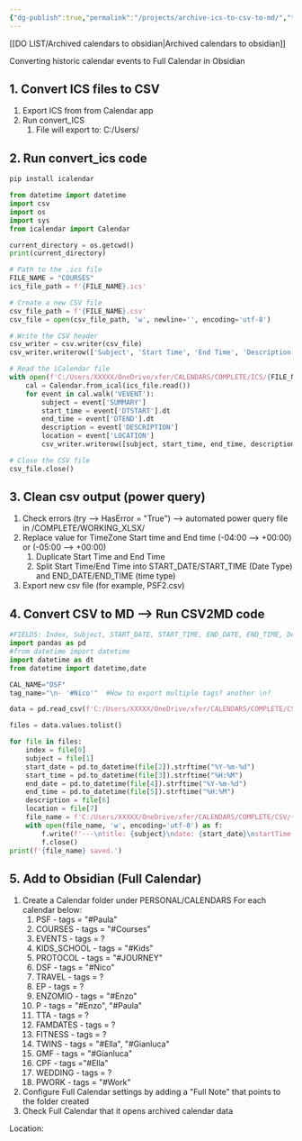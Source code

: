 ```yaml
---
{"dg-publish":true,"permalink":"/projects/archive-ics-to-csv-to-md/","tags":["Portfolio","code","Projects","Python"],"noteIcon":""}
---
```


[[DO LIST/Archived calendars to obsidian\|Archived calendars to obsidian]]

Converting historic calendar events to Full Calendar in Obsidian

## 1. Convert ICS files to CSV
1. Export ICS from from  Calendar app
2. Run convert_ICS 
	1. File will export to: C:/Users/
## 2. Run convert_ics code

```python
pip install icalendar

from datetime import datetime
import csv
import os
import sys
from icalendar import Calendar

current_directory = os.getcwd()
print(current_directory)

# Path to the .ics file
FILE_NAME = "COURSES"
ics_file_path = f'{FILE_NAME}.ics'

# Create a new CSV file
csv_file_path = f'{FILE_NAME}.csv'
csv_file = open(csv_file_path, 'w', newline='', encoding='utf-8')

# Write the CSV header
csv_writer = csv.writer(csv_file)
csv_writer.writerow(['Subject', 'Start Time', 'End Time', 'Description','Location'])

# Read the iCalendar file
with open(f'C:/Users/XXXXX/OneDrive/xfer/CALENDARS/COMPLETE/ICS/{FILE_NAME}.ics', 'rb') as ics_file:
    cal = Calendar.from_ical(ics_file.read())
    for event in cal.walk('VEVENT'):
        subject = event['SUMMARY']
        start_time = event['DTSTART'].dt
        end_time = event['DTEND'].dt
        description = event['DESCRIPTION']
        location = event['LOCATION']
        csv_writer.writerow([subject, start_time, end_time, description, location])

# Close the CSV file
csv_file.close()
```


## 3. Clean csv output (power query)
1) Check errors (try --> HasError = "True") --> automated power query file in /COMPLETE/WORKING_XLSX/
2) Replace value for TimeZone Start time and End time (-04:00 --> +00:00) or (-05:00 --> +00:00)
	1) Duplicate Start Time and End Time
	2) Split Start Time/End Time into START_DATE/START_TIME (Date Type) and END_DATE/END_TIME (time type)
3) Export new csv file (for example, PSF2.csv)

## 4. Convert CSV to MD --> Run CSV2MD code
```python
#FIELDS: Index, Subject, START_DATE, START_TIME, END_DATE, END_TIME, Description, Location
import pandas as pd
#from datetime import datetime
import datetime as dt
from datetime import datetime,date

CAL_NAME="DSF"
tag_name="\n- '#Nico'"  #How to export multiple tags? another \n?

data = pd.read_csv(f'C:/Users/XXXXX/OneDrive/xfer/CALENDARS/COMPLETE/CSV/{CAL_NAME}2.csv', delimiter=',')

files = data.values.tolist()

for file in files:
    index = file[0]
    subject = file[1]
    start_date = pd.to_datetime(file[2]).strftime("%Y-%m-%d")
    start_time = pd.to_datetime(file[3]).strftime("%H:%M")
    end_date = pd.to_datetime(file[4]).strftime("%Y-%m-%d")
    end_time = pd.to_datetime(file[5]).strftime("%H:%M")
    description = file[6]
    location = file[7]
    file_name = f'C:/Users/XXXXX/OneDrive/xfer/CALENDARS/COMPLETE/CSV/{CAL_NAME}/{start_date}_{index}_{CAL_NAME}.md'
    with open(file_name, 'w', encoding='utf-8') as f:
        f.write(f'---\ntitle: {subject}\ndate: {start_date}\nstartTime: {start_time}\ncompleted: {end_date}\nendTime: {end_time}\ntags:{tag_name}\n---\nIndex: {index}_{CAL_NAME}\nDescription: {description}\nLocation: {location}\n')
        f.close()
print(f'{file_name} saved.')
```





## 5. Add to Obsidian (Full Calendar)

1) Create a Calendar folder under PERSONAL/CALENDARS For each calendar below:
	1) PSF - tags = "#Paula"
	2) COURSES  - tags = "#Courses"
	3) EVENTS - tags = ?
	4) KIDS_SCHOOL - tags = "#Kids"
	5) PROTOCOL - tags = "#JOURNEY"
	6) DSF - tags = "#Nico"
	7) TRAVEL - tags = ?
	8) EP - tags = ?
	9) ENZOMIO - tags = "#Enzo"
	10) P - tags = "#Enzo", "#Paula"
	11) TTA - tags = ?
	12) FAMDATES - tags = ?
	13) FITNESS - tags = ?
	14) TWINS - tags = "#Ella", "#Gianluca"
	15) GMF - tags = "#Gianluca"
	16) CPF - tags ="#Ella"
	17) WEDDING - tags = ?
	18) PWORK - tags = "#Work"
2) Configure Full Calendar settings by adding a "Full Note" that points to the folder created
3) Check Full Calendar that it opens archived calendar data


Location: 

